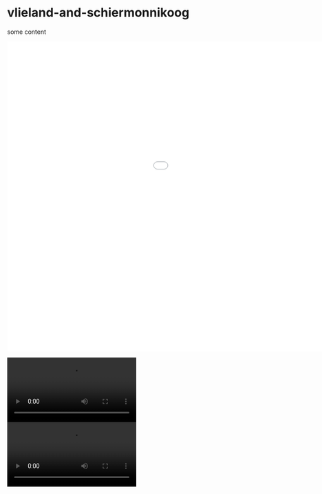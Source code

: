 vlieland-and-schiermonnikoog
============================



some content

<iframe width="1280" height="720" src="//www.youtube.com/embed/zUDqI9PJpc8" frameborder="0" allowfullscreen></iframe>

<video id="sampleMovie" src="https://github.com/loveencounterflow/vlieland-and-schiermonnikoog/raw/gh-pages/traffic-announcements/MVI_2604.AVI" controls></video>
<video id="sampleMovie" src="https://github.com/loveencounterflow/vlieland-and-schiermonnikoog/raw/gh-pages/traffic-announcements/MVI_2605.AVI" controls></video>

